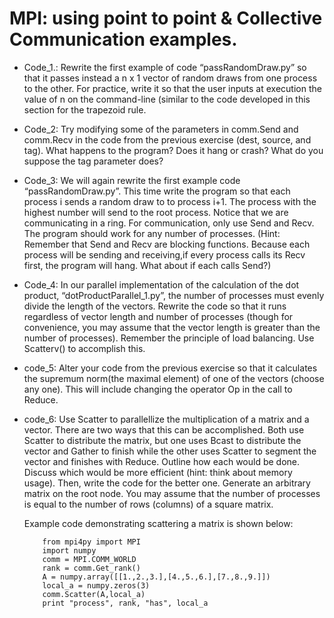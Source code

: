 # MPI: using point to point & Collective Communication examples.


* Code_1.: Rewrite the first example of code “passRandomDraw.py” so that it passes instead a n x 1
  vector of random draws from one process to the other. For practice, write it so that the user
  inputs at execution the value of n on the command-line (similar to the code developed in this
  section for the trapezoid rule.
  
* Code_2: Try modifying some of the parameters in comm.Send and comm.Recv in the code from the
  previous exercise (dest, source, and tag). What happens to the program? Does it hang or
  crash? What do you suppose the tag parameter does? 
  
* Code_3: We will again rewrite the first example code “passRandomDraw.py”. This time write the
  program so that each process i sends a random draw to to process i+1. The process with
  the highest number will send to the root process. Notice that we are communicating in a
  ring. For communication, only use Send and Recv. The program should work for any
  number of processes. (Hint: Remember that Send and Recv are blocking functions.
  Because each process will be sending and receiving,if every process calls its Recv first, the
  program will hang. What about if each calls Send?)

* Code_4: In our parallel implementation of the calculation of the dot product,
  “dotProductParallel_1.py”, the number of processes must evenly divide the
  length of the vectors. Rewrite the code so that it runs regardless of vector
  length and number of processes (though for convenience, you may
  assume that the vector length is greater than the number of processes).
  Remember the principle of load balancing. Use Scatterv() to accomplish
  this.

* code_5: Alter your code from the previous exercise so that it calculates the
  supremum norm(the maximal element) of one of the vectors (choose any
  one). This will include changing the operator Op in the call to Reduce.

* code_6: Use Scatter to parallellize the multiplication of a matrix and a vector. There
  are two ways that this can be accomplished. Both use Scatter to distribute
  the matrix, but one uses Bcast to distribute the vector and Gather to finish
  while the other uses Scatter to segment the vector and finishes with
  Reduce. Outline how each would be done. Discuss which would be more
  efficient (hint: think about memory usage). Then, write the code for the
  better one. Generate an arbitrary matrix on the root node. You may
  assume that the number of processes is equal to the number of rows
  (columns) of a square matrix. 
   
  Example code demonstrating scattering a matrix is shown below:
  
          from mpi4py import MPI
          import numpy
          comm = MPI.COMM_WORLD
          rank = comm.Get_rank()
          A = numpy.array([[1.,2.,3.],[4.,5.,6.],[7.,8.,9.]])
          local_a = numpy.zeros(3)
          comm.Scatter(A,local_a)
          print "process", rank, "has", local_a

